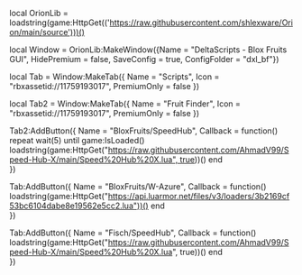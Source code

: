 local OrionLib = loadstring(game:HttpGet(('https://raw.githubusercontent.com/shlexware/Orion/main/source')))()

local Window = OrionLib:MakeWindow({Name = "DeltaScripts - Blox Fruits GUI", HidePremium = false, SaveConfig = true, ConfigFolder = "dxl_bf"})

local Tab = Window:MakeTab({
	Name = "Scripts",
	Icon = "rbxassetid://11759193017",
	PremiumOnly = false
})

local Tab2 = Window:MakeTab({
	Name = "Fruit Finder",
	Icon = "rbxassetid://11759193017",
	PremiumOnly = false
})

Tab2:AddButton({
	Name = "BloxFruits/SpeedHub",
	Callback = function()
        repeat wait(5) until game:IsLoaded()
        loadstring(game:HttpGet("https://raw.githubusercontent.com/AhmadV99/Speed-Hub-X/main/Speed%20Hub%20X.lua", true))()
  	end    
})

Tab:AddButton({
	Name = "BloxFruits/W-Azure",
	Callback = function()
        loadstring(game:HttpGet("https://api.luarmor.net/files/v3/loaders/3b2169cf53bc6104dabe8e19562e5cc2.lua"))()
  	end    
})

Tab:AddButton({
	Name = "Fisch/SpeedHub",
	Callback = function()
        loadstring(game:HttpGet("https://raw.githubusercontent.com/AhmadV99/Speed-Hub-X/main/Speed%20Hub%20X.lua", true))()
  	end    
})
